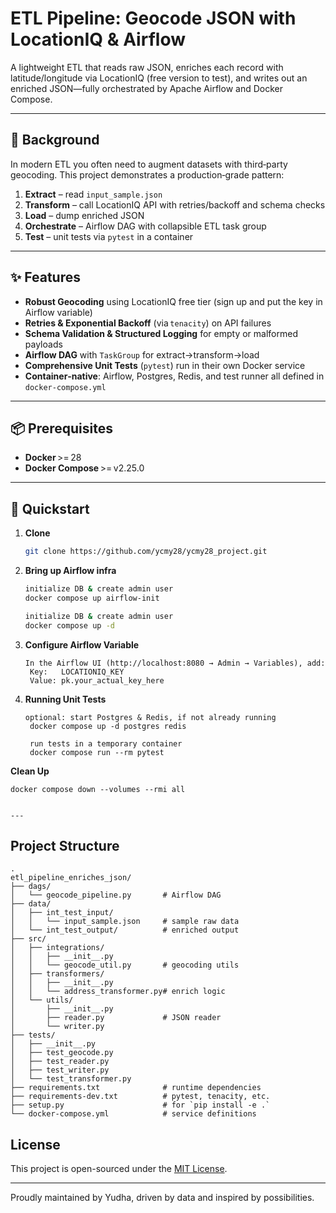 # ETL Pipeline: Geocode JSON with LocationIQ & Airflow

A lightweight ETL that reads raw JSON, enriches each record with latitude/longitude via LocationIQ (free version to test), and writes out an enriched JSON—fully orchestrated by Apache Airflow and Docker Compose.

---

## 🚀 Background

In modern ETL you often need to augment datasets with third‑party geocoding. This project demonstrates a production‑grade pattern:

1. **Extract** – read `input_sample.json`  
2. **Transform** – call LocationIQ API with retries/backoff and schema checks 
3. **Load** – dump enriched JSON  
4. **Orchestrate** – Airflow DAG with collapsible ETL task group  
5. **Test** – unit tests via `pytest` in a container

---

## ✨ Features

- **Robust Geocoding** using LocationIQ free tier (sign up and put the key in Airflow variable)
- **Retries & Exponential Backoff** (via `tenacity`) on API failures  
- **Schema Validation & Structured Logging** for empty or malformed payloads  
- **Airflow DAG** with  `TaskGroup` for extract→transform→load  
- **Comprehensive Unit Tests** (`pytest`) run in their own Docker service  
- **Container‑native**: Airflow, Postgres, Redis, and test runner all defined in `docker-compose.yml`  

---

## 📦 Prerequisites

- **Docker** >= 28 
- **Docker Compose** >= v2.25.0 

---

## 🔧 Quickstart

1. **Clone**  
   ```bash
   git clone https://github.com/ycmy28/ycmy28_project.git

2. **Bring up Airflow infra**  
   ```bash
   initialize DB & create admin user
   docker compose up airflow-init

   initialize DB & create admin user
   docker compose up -d

3. **Configure Airflow Variable**  
   ```
   In the Airflow UI (http://localhost:8080 → Admin → Variables), add:
    Key:   LOCATIONIQ_KEY
    Value: pk.your_actual_key_here

4. **Running Unit Tests**  
   ```
   optional: start Postgres & Redis, if not already running
    docker compose up -d postgres redis

    run tests in a temporary container
    docker compose run --rm pytest

**Clean Up** 
   ```
   docker compose down --volumes --rmi all


---
```

## Project Structure


```text
.  
etl_pipeline_enriches_json/
├── dags/
│   └── geocode_pipeline.py       # Airflow DAG
├── data/
│   ├── int_test_input/
│   │   └── input_sample.json     # sample raw data
│   └── int_test_output/          # enriched output
├── src/
│   ├── integrations/
│   │   ├── __init__.py
│   │   └── geocode_util.py       # geocoding utils
│   ├── transformers/
│   │   ├── __init__.py
│   │   └── address_transformer.py# enrich logic
│   └── utils/
│       ├── __init__.py
│       ├── reader.py             # JSON reader
│       └── writer.py             
├── tests/
│   ├── __init__.py
│   ├── test_geocode.py
│   ├── test_reader.py
│   ├── test_writer.py
│   └── test_transformer.py
├── requirements.txt              # runtime dependencies
├── requirements-dev.txt          # pytest, tenacity, etc.
├── setup.py                      # for `pip install -e .`
└── docker-compose.yml            # service definitions

```
## License

This project is open-sourced under the [MIT License](LICENSE).

---

Proudly maintained by Yudha, driven by data and inspired by possibilities.
